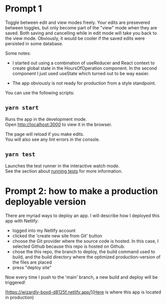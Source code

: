# Prompt 1

Toggle between edit and view modes freely. Your edits are presevered between toggles, but only become part of the "view" mode when they are saved. Both saving and cancelling while in edit mode will take you back to the view mode. Obviously, it would be cooler if the saved edits were persisted in some database.

Some notes:

- I started out using a combination of useReducer and React context to create global state in the HoursOfOperation component. In the second component I just used useState which turned out to be way easier.

- The app obviously is not ready for production from a style standpoint.

You can use the following scripts:

## `yarn start`

Runs the app in the development mode.\
Open [http://localhost:3000](http://localhost:3000) to view it in the browser.

The page will reload if you make edits.\
You will also see any lint errors in the console.

## `yarn test`

Launches the test runner in the interactive watch mode.\
See the section about [running tests](https://facebook.github.io/create-react-app/docs/running-tests) for more information.

# Prompt 2: how to make a production deployable version

There are myriad ways to deploy an app. I will describe how I deployed this app with Netlify:

- logged into my Netlify account
- clicked the 'create new site from Git' button
- choose the Git provider where the source code is hosted. In this case, I selected Github because this repo is hosted on Github.
- chose the this repo, the branch to deploy, the build command used to build, and the build directory where the optimized production-version of the files are placed
- press "deploy site"

Now every time I push to the 'main' branch, a new build and deploy will be triggered!

[https://wizardly-boyd-d8125f.netlify.app/](Here is where this app is located in production)

